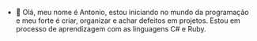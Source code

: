 - 👋 Olá, meu nome é Antonio, estou iniciando
     no mundo da programação e meu forte é criar, 
     organizar e achar defeitos em projetos.
     Estou em processo de aprendizagem com as
     linguagens C# e Ruby.

